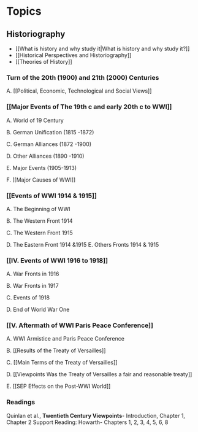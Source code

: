# Topics

## Historiography
- [[What is history and why study it|What is history and why study it?]]
- [[Historical Perspectives and Historiography]]
- [[Theories of History]]
### Turn of the 20th (1900) and 21th (2000) Centuries
A. [[Political, Economic, Technological and Social Views]]
### [[Major Events of The 19th c and early 20th c to WWI]]
A. World of 19 Century

B. German Unification (1815 -1872)

C. German Alliances (1872 -1900)

D. Other Alliances (1890 -1910)

E. Major Events (1905-1913)

F. [[Major Causes of WWI]]
### [[Events of WWI 1914 & 1915]]
A. The Beginning of WWI

B. The Western Front 1914 

C. The Western Front 1915

D. The Eastern Front 1914 &1915 E. Others Fronts 1914 & 1915

### [[IV. Events of WWI 1916 to 1918]] 
A. War Fronts in 1916 

B. War Fronts in 1917

C. Events of 1918

D. End of World War One

### [[V. Aftermath of WWI Paris Peace Conference]]
A. WWI Armistice and Paris Peace Conference

B. [[Results of the Treaty of Versailles]]

C. [[Main Terms of the Treaty of Versailles]]

D. [[Viewpoints Was the Treaty of Versailles a fair and reasonable treaty]]

E. [[SEP Effects on the Post-WWI World]]

### Readings

Quinlan et al., **Twentieth Century Viewpoints**- Introduction, Chapter 1, Chapter 2
Support Reading: Howarth- Chapters 1, 2, 3, 4, 5, 6, 8